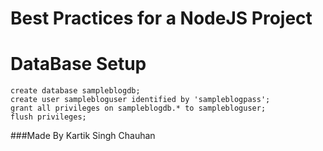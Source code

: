 # Best Practices for a NodeJS Project

# DataBase Setup

```
create database sampleblogdb;
create user samplebloguser identified by 'sampleblogpass';
grant all privileges on sampleblogdb.* to samplebloguser;
flush privileges;
```

###Made By Kartik Singh Chauhan